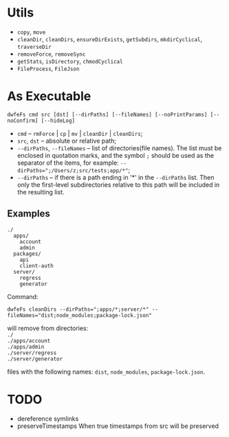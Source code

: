 # Utils

- `copy`, `move`
- `cleanDir`, `cleanDirs`, `ensureDirExists`, `getSubdirs`, `mkdirCyclical`, `traverseDir`
- `removeForce`, `removeSync`
- `getStats`, `isDirectory`, `chmodCyclical`
- `FileProcess`, `FileJson`

# As Executable

```shell
dwfeFs cmd src [dst] [--dirPaths] [--fileNames] [--noPrintParams] [--noConfirm] [--hideLog]
```

- `cmd` – `rmForce` | `cp` | `mv` | `cleanDir` | `cleanDirs`;
- `src`, `dst` – absolute or relative path;
- `--dirPaths`, `--fileNames` – list of directories(file names). The list must be enclosed in quotation marks, and the symbol `;` should be used as the separator of the items, for example: `--dirPaths=";/Users/z;src/tests;app/*"`;
- `--dirPaths` – if there is a path ending in '*' in the `--dirPaths` list. Then only the first-level subdirectories relative to this path will be included in the resulting list.

## Examples

```
./
  apps/
    account
    admin
  packages/
    api
    client-auth
  server/
    regress
    generator
```

Command:

```shell
dwfeFs cleanDirs --dirPaths=";apps/*;server/*" --fileNames="dist;node_modules;package-lock.json"
```

will remove from directories:  
`./`  
`./apps/account`  
`./apps/admin`  
`./server/regress`  
`./server/generator`

files with the following names: `dist`, `node_modules`, `package-lock.json`.

# TODO

- dereference symlinks
- preserveTimestamps When true timestamps from src will be preserved
